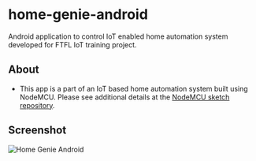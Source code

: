 # home-genie-android

Android application to control IoT enabled home automation system developed for FTFL IoT training project.

## About
- This app is a part of an IoT based home automation system built using NodeMCU. Please see additional details at the [NodeMCU sketch repository](https://github.com/sohelaman/home-genie-nodemcu). 

## Screenshot
![Home Genie Android](https://i.imgur.com/Ph96Xmpl.png "Home Genie Android App")

